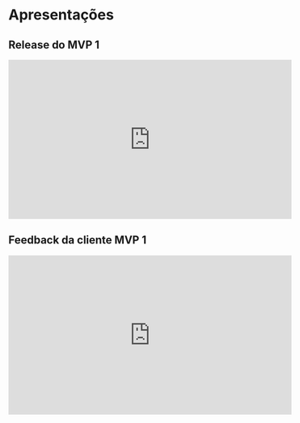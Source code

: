 # Apresentações

## Release do MVP 1

<iframe width="560" height="315" src="https://www.youtube.com/embed/Lr8lQdhWau8" title="YouTube video player" frameborder="0" allow="accelerometer; autoplay; clipboard-write; encrypted-media; gyroscope; picture-in-picture; web-share" allowfullscreen></iframe>

## Feedback da cliente MVP 1

<iframe width="560" height="315" src="https://www.youtube.com/embed/-trKR8XX4yU" title="YouTube video player" frameborder="0" allow="accelerometer; autoplay; clipboard-write; encrypted-media; gyroscope; picture-in-picture; web-share" allowfullscreen></iframe>